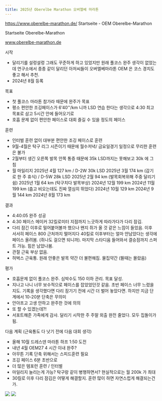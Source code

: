 ```yaml
---
title: 2025년 Oberelbe Marathon 오버엘베 마라톤
---
```


https://www.oberelbe-marathon.de/
Startseite - OEM Oberelbe-Marathon

Startseite Oberelbe-Marathon

www.oberelbe-marathon.de

시작
- 달리기를 설렁설렁 그래도 꾸준하게 하고 있었지만 원래 풀코스 완주 생각이 없었는데 연구소에서 종종 같이 달리던 아저씨들이 오버엘베마라톤 OEM 은 코스 경치도 좋고 해서 추천.
- 2024년 8월 등록​

목표
- 첫 풀코스 마라톤 참가라 때문에 완주가 목표
- 평소 편안한 조깅페이스가 6'40''/km 니까 LSD 연습 한다는 생각으로 4:30 최고 목표로 삼고 5시간 안에 들어오기로
- 호흡 문제 없이 편안한 페이스로 대회 즐길 수 있을 정도의 페이스​

훈련
- 인터벌 훈련 없이 대부분 편안한 조깅 페이스로 훈련
- 9월-4월은 탁구 리그 시즌이기 때문에 월수저녁/ 금요일경기 일정으로 무리한 훈련은 불가
- 2월부터 생긴 오른쪽 발목 안쪽 통증 때문에 35k LSD까지는 못해보고 30k 에 그침
- 월 마일리지
        2025년 4월 127 km / D-2W 30k LSD
        2025년 3월 174 km (감기로 한 주 휴식) / D-5W 28k LSD
        2025년 2월 94 km (발목회복위해 주중 달리기 쉼)
        2025년 1월 64 km (탁구치다 발목부상)
        2024년 12월 199 km
        2024년 11월 199 km (춥고 비오는데도 진짜 열심히 뛰었다)
        2024년 10월 129 km
        2024년 9월 144 km
        2024년 8월 173 km

결과
- 4:40:05 완주 성공
- 4:30 페이스 메이커 32킬로미터 지점까지 느긋하게 따라가다가 다리 잠김.
- 다리 잠긴 이후로 밀어붙어볼까 했으나 왠지 쥐가 올 것 같은 느낌이 들었음. 이후 서서히 페이스 800 근처까지 떨어지다 40킬로 이후부터는 얼마 안남았다는 생각에 페이스 올려봄. (쥐나도 걸으면 되니까). 마지막 스타디움 들어와서 결승점까지 스퍼트 가능. 힘은 남았나봄.
- 관절 근육 부상 없음.
- 허벅스 근육통. 원래 안좋은 발목 약간 더 불편해짐. 물집약간 (뛸때는 몰랐음)​

평가
- 호흡문제 없이 풀코스 완주. 심박수도 150 이하 관리. 목표 달성.
- 지나고 나니 너무 보수적으로 페이스를 잡았었던것 같음. 초반 페이스 너무 느렸을지도. 기록을 생각했다면 다리 잠기기 전에 시간 더 벌어 놓았다면. 하지만 지금 단계에서 10-20분 단축은 무의미
- 안아프고 고생 안하고 완주한 것에 의의
- 또 할 수 있겠는데?!
- 서포트해준 가족에게 감사. 달리기 시작한 주 주말 외출 완전 줄었다. 모두 집돌이가 됨.​

다음 계획 (근육통도 다 낫기 전에 다음 대회 생각)
- 올해 10월 드레스덴 마라톤 하프 1:50 도전
- 내년 4월 OEM27 4 시간 이내 완주?
- 아무튼 기록 단축 위해서는 스피드훈련 필요
- 조깅 페이스 6분 초반으로
- 더 많은 템포런 훈련 / 인터벌
- 마일리지 늘리는게 가능? 탁구랑 같이 병행하면서? 현실적으로는 월 200k 가 최대
- 30킬로 이후 다리 잠김은 어떻게 해결할지. 훈련 많이 하면 자연스럽게 해결되는건가.

<img src="{{ site.baseurl }}/assets/2025_OEM26_0.JPG"/>
<img src="{{ site.baseurl }}/assets/2025_OEM26_1.JPG"/>
